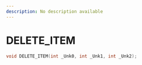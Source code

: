 ```yaml
---
description: No description available 
---
```


# DELETE_ITEM

```cpp
void DELETE_ITEM(int _Unk0, int _Unk1, int _Unk2);
```